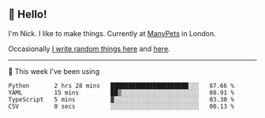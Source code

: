 ## 👋 Hello! 

I'm Nick. I like to make things. Currently at [ManyPets](https://manypets.com) in London.

Occasionally [I write random things here](https://nicksnell.com) and [here](https://twitter.com/nicksnell).

-------

🚀 This week I've been using

<!--START_SECTION:waka-->

```text
Python       2 hrs 28 mins   ██████████████████████░░░   87.66 %
YAML         15 mins         ██▒░░░░░░░░░░░░░░░░░░░░░░   08.91 %
TypeScript   5 mins          ▓░░░░░░░░░░░░░░░░░░░░░░░░   03.30 %
CSV          0 secs          ░░░░░░░░░░░░░░░░░░░░░░░░░   00.13 %
```

<!--END_SECTION:waka-->
